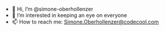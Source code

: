 - 👋 Hi, I’m @simone-oberhollenzer
- 👀 I’m interested in keeping an eye on everyone 
- 📫 How to reach me: Simone.Oberhollenzer@codecool.com

<!---
simone-oberhollenzer/simone-oberhollenzer is a ✨ special ✨ repository because its `README.md` (this file) appears on your GitHub profile.
You can click the Preview link to take a look at your changes.
--->
